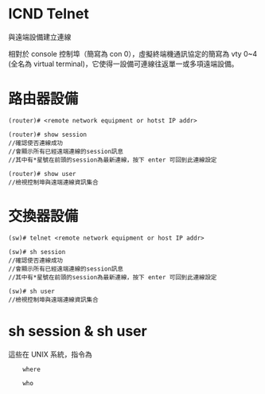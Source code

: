 # ICND Telnet
與遠端設備建立連線

相對於 console 控制埠（簡寫為 con 0），虛擬終端機通訊協定的簡寫為 vty 0~4 (全名為 virtual terminal)，它使得一設備可連線往返單一或多項遠端設備。

# 路由器設備

    (router)# <remote network equipment or hotst IP addr>
    
    (router)# show session
    //確認使否連線成功
    //會顯示所有已經遠端連線的session訊息
    //其中有*星號在前頭的session為最新連線，按下 enter 可回到此連線設定
    
    (router)# show user
    //檢視控制埠與遠端連線資訊集合

# 交換器設備

    (sw)# telnet <remote network equipment or host IP addr>
    
    (sw)# sh session
    //確認使否連線成功
    //會顯示所有已經遠端連線的session訊息
    //其中有*星號在前頭的session為最新連線，按下 enter 可回到此連線設定
    
    (sw)# sh user
    //檢視控制埠與遠端連線資訊集合
    
# sh session & sh user

這些在 UNIX 系統，指令為


        where

        who

